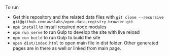 To run

- Get this repository and the related data files with `git clone --recursive git@github.com:awslabs/open-data-registry-browser.git`
- `npm install` to install required node modules
- `npm run serve` to run Gulp to develop the site with live reload
- `npm run build` to run Gulp to build the site
- `open dist/index.html` to open main file in dist folder. Other generated pages are in there as well or linked from main page.
